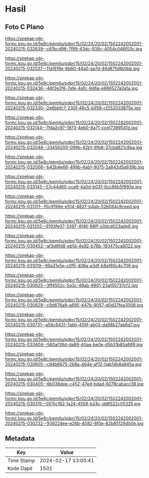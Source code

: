# Hasil

## Foto C Plano

https://sirekap-obj-formc.kpu.go.id/5e8c/pemilu/pdpr/15/02/24/20/02/1502242002001-20240215-032639--c61bcd96-7f99-43dc-938c-4054c046f03c.jpg

https://sirekap-obj-formc.kpu.go.id/5e8c/pemilu/pdpr/15/02/24/20/02/1502242002001-20240215-032537--11a1919e-8b60-44a0-aa7d-46d87fd8b0bb.jpg

https://sirekap-obj-formc.kpu.go.id/5e8c/pemilu/pdpr/15/02/24/20/02/1502242002001-20240215-032436--46f2e2f6-7afe-4a1c-9d6a-e886527a0a1a.jpg

https://sirekap-obj-formc.kpu.go.id/5e8c/pemilu/pdpr/15/02/24/20/02/1502242002001-20240215-032330--2e6bbfc7-230f-46c5-b958-cf252033875e.jpg

https://sirekap-obj-formc.kpu.go.id/5e8c/pemilu/pdpr/15/02/24/20/02/1502242002001-20240215-032144--7fda2c97-1973-4eb0-8a71-cce17399541d.jpg

https://sirekap-obj-formc.kpu.go.id/5e8c/pemilu/pdpr/15/02/24/20/02/1502242002001-20240215-032048--33456200-099b-42b1-9fb8-37cbd821c8ba.jpg

https://sirekap-obj-formc.kpu.go.id/5e8c/pemilu/pdpr/15/02/24/20/02/1502242002001-20240215-032008--b42b4e66-499b-4ab1-9075-2a842d5a939b.jpg

https://sirekap-obj-formc.kpu.go.id/5e8c/pemilu/pdpr/15/02/24/20/02/1502242002001-20240215-033145--57c44d60-cca9-4a0d-b031-0cc86b5f993e.jpg

https://sirekap-obj-formc.kpu.go.id/5e8c/pemilu/pdpr/15/02/24/20/02/1502242002001-20240215-031311--f0c9199e-e514-4827-b4ab-32b084c9ceed.jpg

https://sirekap-obj-formc.kpu.go.id/5e8c/pemilu/pdpr/15/02/24/20/02/1502242002001-20240215-031202--9193fe07-3397-4f46-88ff-c0dcd023ade6.jpg

https://sirekap-obj-formc.kpu.go.id/5e8c/pemilu/pdpr/15/02/24/20/02/1502242002001-20240215-030452--af3d6fd8-eb1d-4e92-b76b-193475ca8022.jpg

https://sirekap-obj-formc.kpu.go.id/5e8c/pemilu/pdpr/15/02/24/20/02/1502242002001-20240215-031019--99a31e5e-c0f5-408a-a3df-b8af80c4c706.jpg

https://sirekap-obj-formc.kpu.go.id/5e8c/pemilu/pdpr/15/02/24/20/02/1502242002001-20240215-030925--3ff4552c-5a3c-48ab-8901-23a155737cf2.jpg

https://sirekap-obj-formc.kpu.go.id/5e8c/pemilu/pdpr/15/02/24/20/02/1502242002001-20240215-030829--c9d676a9-a895-447b-9057-d0d37fea3008.jpg

https://sirekap-obj-formc.kpu.go.id/5e8c/pemilu/pdpr/15/02/24/20/02/1502242002001-20240215-030731--a56c6431-7abb-459f-ab03-da98b27ab6d7.jpg

https://sirekap-obj-formc.kpu.go.id/5e8c/pemilu/pdpr/15/02/24/20/02/1502242002001-20240215-033404--580af39d-da89-40aa-be0e-d5b31b85a889.jpg

https://sirekap-obj-formc.kpu.go.id/5e8c/pemilu/pdpr/15/02/24/20/02/1502242002001-20240215-030605--c94b6675-2b8a-464e-af12-0ab14b8a945a.jpg

https://sirekap-obj-formc.kpu.go.id/5e8c/pemilu/pdpr/15/02/24/20/02/1502242002001-20240215-030405--6b036dee-c452-47ed-bdad-6078cabacc39.jpg

https://sirekap-obj-formc.kpu.go.id/5e8c/pemilu/pdpr/15/02/24/20/02/1502242002001-20240215-030315--0515c182-fa24-4558-b24c-dd6522c05325.jpg

https://sirekap-obj-formc.kpu.go.id/5e8c/pemilu/pdpr/15/02/24/20/02/1502242002001-20240215-030232--939224ee-e26b-4082-8f0e-82b851294b0e.jpg


## Metadata

| Key        | Value               |
| ---------- | ------------------- |
| Time Stamp | 2024-02-17 13:05:41 |
| Kode Dapil | 1501                |



